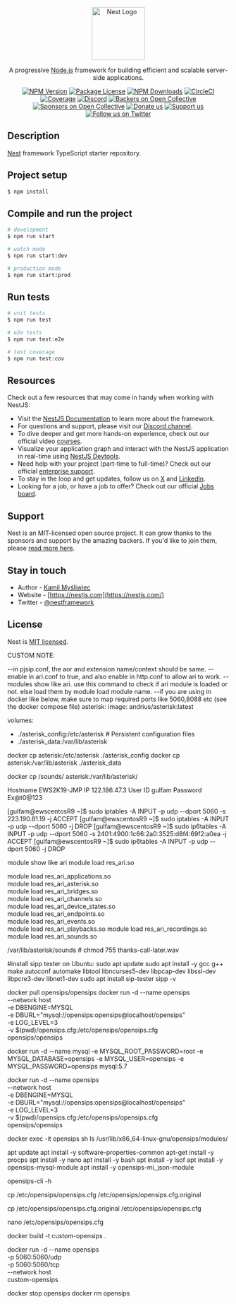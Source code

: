 <p align="center">
  <a href="http://nestjs.com/" target="blank"><img src="https://nestjs.com/img/logo-small.svg" width="120" alt="Nest Logo" /></a>
</p>

[circleci-image]: https://img.shields.io/circleci/build/github/nestjs/nest/master?token=abc123def456
[circleci-url]: https://circleci.com/gh/nestjs/nest

  <p align="center">A progressive <a href="http://nodejs.org" target="_blank">Node.js</a> framework for building efficient and scalable server-side applications.</p>
    <p align="center">
<a href="https://www.npmjs.com/~nestjscore" target="_blank"><img src="https://img.shields.io/npm/v/@nestjs/core.svg" alt="NPM Version" /></a>
<a href="https://www.npmjs.com/~nestjscore" target="_blank"><img src="https://img.shields.io/npm/l/@nestjs/core.svg" alt="Package License" /></a>
<a href="https://www.npmjs.com/~nestjscore" target="_blank"><img src="https://img.shields.io/npm/dm/@nestjs/common.svg" alt="NPM Downloads" /></a>
<a href="https://circleci.com/gh/nestjs/nest" target="_blank"><img src="https://img.shields.io/circleci/build/github/nestjs/nest/master" alt="CircleCI" /></a>
<a href="https://coveralls.io/github/nestjs/nest?branch=master" target="_blank"><img src="https://coveralls.io/repos/github/nestjs/nest/badge.svg?branch=master#9" alt="Coverage" /></a>
<a href="https://discord.gg/G7Qnnhy" target="_blank"><img src="https://img.shields.io/badge/discord-online-brightgreen.svg" alt="Discord"/></a>
<a href="https://opencollective.com/nest#backer" target="_blank"><img src="https://opencollective.com/nest/backers/badge.svg" alt="Backers on Open Collective" /></a>
<a href="https://opencollective.com/nest#sponsor" target="_blank"><img src="https://opencollective.com/nest/sponsors/badge.svg" alt="Sponsors on Open Collective" /></a>
  <a href="https://paypal.me/kamilmysliwiec" target="_blank"><img src="https://img.shields.io/badge/Donate-PayPal-ff3f59.svg" alt="Donate us"/></a>
    <a href="https://opencollective.com/nest#sponsor"  target="_blank"><img src="https://img.shields.io/badge/Support%20us-Open%20Collective-41B883.svg" alt="Support us"></a>
  <a href="https://twitter.com/nestframework" target="_blank"><img src="https://img.shields.io/twitter/follow/nestframework.svg?style=social&label=Follow" alt="Follow us on Twitter"></a>
</p>
  <!--[![Backers on Open Collective](https://opencollective.com/nest/backers/badge.svg)](https://opencollective.com/nest#backer)
  [![Sponsors on Open Collective](https://opencollective.com/nest/sponsors/badge.svg)](https://opencollective.com/nest#sponsor)-->

## Description

[Nest](https://github.com/nestjs/nest) framework TypeScript starter repository.

## Project setup

```bash
$ npm install
```

## Compile and run the project

```bash
# development
$ npm run start

# watch mode
$ npm run start:dev

# production mode
$ npm run start:prod
```

## Run tests

```bash
# unit tests
$ npm run test

# e2e tests
$ npm run test:e2e

# test coverage
$ npm run test:cov
```

## Resources

Check out a few resources that may come in handy when working with NestJS:

- Visit the [NestJS Documentation](https://docs.nestjs.com) to learn more about the framework.
- For questions and support, please visit our [Discord channel](https://discord.gg/G7Qnnhy).
- To dive deeper and get more hands-on experience, check out our official video [courses](https://courses.nestjs.com/).
- Visualize your application graph and interact with the NestJS application in real-time using [NestJS Devtools](https://devtools.nestjs.com).
- Need help with your project (part-time to full-time)? Check out our official [enterprise support](https://enterprise.nestjs.com).
- To stay in the loop and get updates, follow us on [X](https://x.com/nestframework) and [LinkedIn](https://linkedin.com/company/nestjs).
- Looking for a job, or have a job to offer? Check out our official [Jobs board](https://jobs.nestjs.com).

## Support

Nest is an MIT-licensed open source project. It can grow thanks to the sponsors and support by the amazing backers. If you'd like to join them, please [read more here](https://docs.nestjs.com/support).

## Stay in touch

- Author - [Kamil Myśliwiec](https://twitter.com/kammysliwiec)
- Website - [https://nestjs.com](https://nestjs.com/)
- Twitter - [@nestframework](https://twitter.com/nestframework)

## License

Nest is [MIT licensed](https://github.com/nestjs/nest/blob/master/LICENSE).

CUSTOM NOTE:

--in pjsip.conf, the aor and extension name/context should be same.
--enable in ari.conf to true, and also enable in http.conf to allow ari to work.
--modules show like ari. use this command to check if ari module is loaded or not. else load them by module load module name.
--if you are using in docker like below, make sure to map required ports like 5060,8088 etc (see the docker compose file)
asterisk: image: andrius/asterisk:latest

volumes:

- ./asterisk_config:/etc/asterisk # Persistent configuration files
- ./asterisk_data:/var/lib/asterisk

docker cp asterisk:/etc/asterisk ./asterisk_config
docker cp asterisk:/var/lib/asterisk ./asterisk_data

docker cp /sounds/ asterisk:/var/lib/asterisk/

Hostname EWS2K19-JMP
IP 122.186.47.3
User ID gulfam
Password Ex@t0@123

[gulfam@ewscentosR9 ~]$ sudo iptables -A INPUT -p udp --dport 5060 -s 223.190.81.19 -j ACCEPT
[gulfam@ewscentosR9 ~]$ sudo iptables -A INPUT -p udp --dport 5060 -j DROP
[gulfam@ewscentosR9 ~]$ sudo ip6tables -A INPUT -p udp --dport 5060 -s 2401:4900:1c66:2a0:3525:d8f4:69f2:a0ea -j ACCEPT
[gulfam@ewscentosR9 ~]$ sudo ip6tables -A INPUT -p udp --dport 5060 -j DROP

module show like ari
module load res_ari.so

module load res_ari_applications.so  
module load res_ari_asterisk.so  
module load res_ari_bridges.so  
module load res_ari_channels.so  
module load res_ari_device_states.so  
module load res_ari_endpoints.so  
module load res_ari_events.so  
module load res_ari_playbacks.so
module load res_ari_recordings.so  
module load res_ari_sounds.so

/var/lib/asterisk/sounds # chmod 755 thanks-call-later.wav

#install sipp tester on Ubuntu:
sudo apt update
sudo apt install -y gcc g++ make autoconf automake libtool libncurses5-dev libpcap-dev libssl-dev libpcre3-dev libnet1-dev
sudo apt install sip-tester
sipp -v

docker pull opensips/opensips
docker run -d --name opensips \
 --network host \
 -e DBENGINE=MYSQL \
 -e DBURL="mysql://opensips:opensips@localhost/opensips" \
 -e LOG_LEVEL=3 \
 -v $(pwd)/opensips.cfg:/etc/opensips/opensips.cfg \
 opensips/opensips

docker run -d --name mysql -e MYSQL_ROOT_PASSWORD=root -e MYSQL_DATABASE=opensips -e MYSQL_USER=opensips -e MYSQL_PASSWORD=opensips mysql:5.7

docker run -d --name opensips \
 --network host \
 -e DBENGINE=MYSQL \
 -e DBURL="mysql://opensips:opensips@localhost/opensips" \
 -e LOG_LEVEL=3 \
 -v $(pwd)/opensips.cfg:/etc/opensips/opensips.cfg \
 opensips/opensips

docker exec -it opensips sh
ls /usr/lib/x86_64-linux-gnu/opensips/modules/

apt update
apt install -y software-properties-common
apt-get install -y procps
apt install -y nano
apt install -y bash
apt install -y lsof
apt install -y opensips-mysql-module
apt install -y opensips-mi_json-module

opensips-cli -h

cp /etc/opensips/opensips.cfg /etc/opensips/opensips.cfg.original

cp /etc/opensips/opensips.cfg.original /etc/opensips/opensips.cfg

nano /etc/opensips/opensips.cfg

docker build -t custom-opensips .

docker run -d --name opensips \
 -p 5060:5060/udp \
 -p 5060:5060/tcp \
 --network host \
 custom-opensips

docker stop opensips
docker rm opensips
